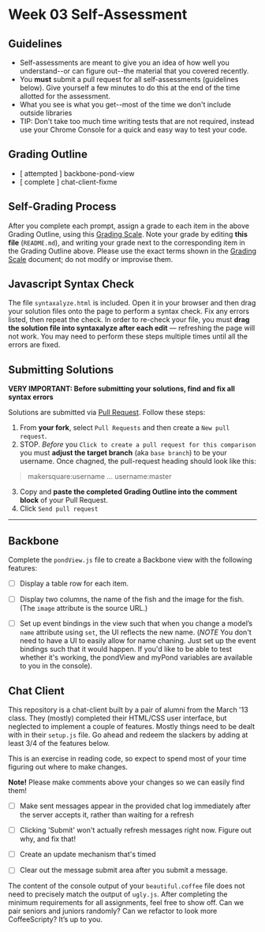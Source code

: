 # Week 03 Self-Assessment

## Guidelines

- Self-assessments are meant to give you an idea of how well you understand--or can figure out--the material that you covered recently.
- You **must** submit a pull request for all self-assessments (guidelines below). Give yourself a few minutes to do this at the end of the time allotted for the assessment.
- What you see is what you get--most of the time we don't include outside libraries
- TIP: Don't take too much time writing tests that are not required, instead use your Chrome Console for a quick and easy way to test your code.


## Grading Outline

- [ attempted ] backbone-pond-view
- [ complete ] chat-client-fixme

## Self-Grading Process

After you complete each prompt, assign a grade to each item in the above Grading Outline, using this [Grading Scale](https://github.com/makersquare/student-wiki/wiki/Self-Assessments). Note your grade by editing **this file** (`README.md`), and writing your grade next to the corresponding item in the Grading Outline above. Please use the exact terms shown in the [Grading Scale](https://github.com/makersquare/student-wiki/wiki/Self-Assessments) document; do not modify or improvise them.

## Javascript Syntax Check

The file `syntaxalyze.html` is included. Open it in your browser and then drag your solution files onto the page to perform a syntax check. Fix any errors listed, then repeat the check. In order to re-check your file, you must **drag the solution file into syntaxalyze after each edit** &mdash; refreshing the page will not work. You may need to perform these steps multiple times until all the errors are fixed.

## Submitting Solutions

**VERY IMPORTANT: Before submitting your solutions, find and fix all syntax errors**

Solutions are submitted via [Pull Request](https://help.github.com/articles/using-pull-requests). Follow these steps:

1. From **your fork**, select `Pull Requests` and then create a `New pull request`.
2. STOP. *Before* you `Click to create a pull request for this comparison` you must **adjust the target branch** (aka `base branch`) to be your username. Once chagned, the pull-request heading should look like this:

  > makersquare:username ... username:master

3. Copy and **paste the completed Grading Outline into the comment block** of your Pull Request.
4. Click `Send pull request`

---

## Backbone
Complete the `pondView.js` file to create a Backbone view with the following features:

* [ ] Display a table row for each item.
* [ ] Display two columns, the name of the fish and the image for the fish. (The `image` attribute is the source URL.)
* [ ] Set up event bindings in the view such that when you change a model’s `name` attribute using `set`, the UI reflects the new name. (*NOTE* You don't need to have a UI to easily allow for name chaning. Just set up the event bindings such that it would happen. If you'd like to be able to test whether it's working, the pondView and myPond variables are available to you in the console).


## Chat Client
This repository is a chat-client built by a pair of alumni from the March '13 class. They (mostly) completed their HTML/CSS user interface, but neglected to implement a couple of features. Mostly things need to be dealt with in their `setup.js` file. Go ahead and redeem the slackers by adding at least 3/4 of the features below.

This is an exercise in reading code, so expect to spend most of your time figuring out where to make changes.

**Note!** Please make comments above your changes so we can easily find them!

* [ ] Make sent messages appear in the provided chat log immediately after the server accepts it, rather than waiting for a refresh
* [ ] Clicking 'Submit' won't actually refresh messages right now. Figure out why, and fix that!
* [ ] Create an update mechanism that's timed
* [ ] Clear out the message submit area after you submit a message.


The content of the console output of your `beautiful.coffee` file does not need to precisely match the output of `ugly.js`. After completing the minimum requirements for all assignments, feel free to show off. Can we pair seniors and juniors randomly? Can we refactor to look more CoffeeScripty? It’s up to you.
